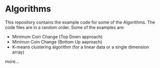 # Algorithms
This repository contains the example code for some of the Algorithms. The code files are in a random order. Some of the examples are:

- Minimum Coin Change (Top Down approach)
- Minimun Coin Change (Bottom Up aaproach)
- K-means clustering algorithm (for a linear data or a single dimension array)

more...
